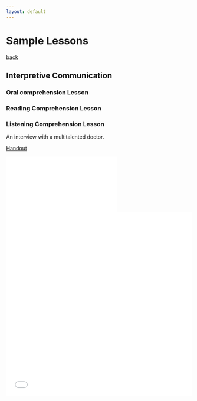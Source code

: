 ```yaml
---
layout: default
---
```

# Sample Lessons
[back](./)

## Interpretive Communication 
### Oral comprehension Lesson

### Reading Comprehension Lesson

### Listening Comprehension Lesson
An interview with a multitalented doctor.

[Handout](./lessons/entrevista_jorge/entrevista_jorge.pdf)

<embed src="./lessons/entrevista_jorge/entrevista_jorge.pdf" type="application/pdf" />

<object data="./lessons/entrevista_jorge/entrevista_jorge.pdf" width="1000" height="1000" type='application/pdf'/>

<iframe src="file.pdf" width="100%" height="500" frameborder="0" />


## Oral Communication 
### Information exchange Task 1
### Information exchange Task 2

## Grammar Instruction
### Grammar Lesson 1
How to talk about what you dreamt last night in Spanish
### Grammar Lesson 2
Introducing the Best Original Song winner at the 2005 Oscars. 

## Intercultural Competence 
### Intercultural Lesson
A vlog with interviews about young adults shopping at thrift stores in Bogotá